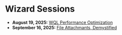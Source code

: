 # Wizard Sessions

- **August 19, 2025:** [WQL Performance Optimization](./Sessions/20250819_WQL_Optimization)
- **September 16, 2025:** [File Attachmants, Demystified](./Sessions/20250916_File_Attachments)
